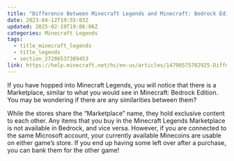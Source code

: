 ```yaml
---
title: "Difference Between Minecraft Legends and Minecraft: Bedrock Edition Marketplace Purchases"
date: 2023-04-12T19:55:03Z
updated: 2025-02-19T19:06:06Z
categories: Minecraft Legends
tags:
  - title_minecraft_legends
  - title_legends
  - section_27286537389453
link: https://help.minecraft.net/hc/en-us/articles/14790575702925-Difference-Between-Minecraft-Legends-and-Minecraft-Bedrock-Edition-Marketplace-Purchases
---
```


If you have hopped into Minecraft Legends, you will notice that there is a Marketplace, similar to what you would see in Minecraft: Bedrock Edition. You may be wondering if there are any similarities between them?

While the stores share the “Marketplace” name, they hold exclusive content to each other. Any items that you buy in the Minecraft Legends Marketplace is not available in Bedrock, and vice versa. However, if you are connected to the same Microsoft account, your currently available Minecoins are usable on either game’s store. If you end up having some left over after a purchase, you can bank them for the other game!
